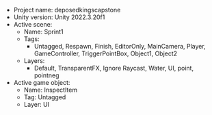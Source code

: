 <!-- UNITY CODE ASSIST INSTRUCTIONS START -->
- Project name: deposedkingscapstone
- Unity version: Unity 2022.3.20f1
- Active scene:
  - Name: Sprint1
  - Tags:
    - Untagged, Respawn, Finish, EditorOnly, MainCamera, Player, GameController, TriggerPointBox, Object1, Object2
  - Layers:
    - Default, TransparentFX, Ignore Raycast, Water, UI, point, pointneg
- Active game object:
  - Name: InspectItem
  - Tag: Untagged
  - Layer: UI
<!-- UNITY CODE ASSIST INSTRUCTIONS END -->